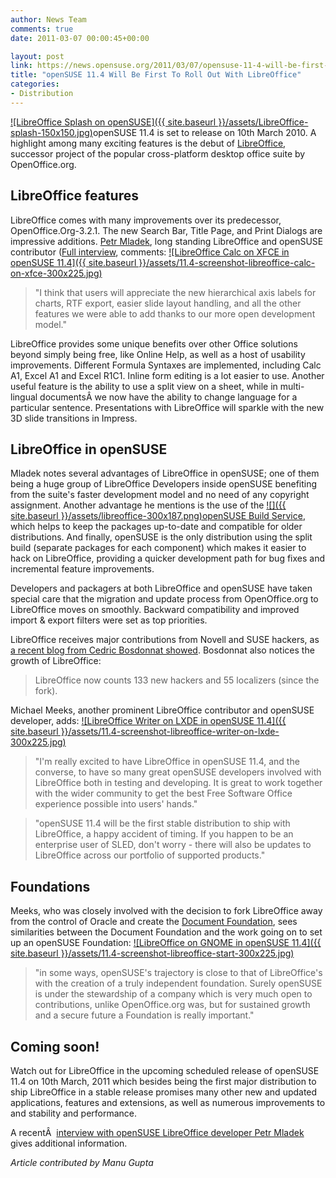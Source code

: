 ```yaml
---
author: News Team
comments: true
date: 2011-03-07 00:00:45+00:00

layout: post
link: https://news.opensuse.org/2011/03/07/opensuse-11-4-will-be-first-to-roll-out-with-libreoffice/
title: "openSUSE 11.4 Will Be First To Roll Out With LibreOffice"
categories:
- Distribution
---
```

[![LibreOffice Splash on openSUSE]({{ site.baseurl }}/assets/LibreOffice-splash-150x150.jpg)](https://news.opensuse.org/2011/03/07/opensuse-11-4-will-be-first-to-roll-out-with-libreoffice/libreoffice-splash/)openSUSE 11.4 is set to release on 10th March 2010.  A highlight among many exciting features is the debut of [LibreOffice](http://www.libreoffice.org/), successor project of the popular cross-platform desktop office suite by OpenOffice.org.

<!-- more -->


## LibreOffice features


LibreOffice comes with many improvements over its predecessor, OpenOffice.Org-3.2.1. The new Search Bar, Title Page, and Print Dialogs are impressive additions. [Petr Mladek](http://sysbytes.wordpress.com/2011/03/07/an-interview-with-petr-mladek-libre-office-developer/), long standing LibreOffice and openSUSE contributor ([Full interview](http://sysbytes.wordpress.com/2011/03/07/an-interview-with-petr-mladek-libre-office-developer/), comments:
[![LibreOffice Calc on XFCE in openSUSE 11.4]({{ site.baseurl }}/assets/11.4-screenshot-libreoffice-calc-on-xfce-300x225.jpg)](https://news.opensuse.org/2011/03/07/opensuse-11-4-will-be-first-to-roll-out-with-libreoffice/11-4-screenshot-libreoffice-calc-on-xfce/)


<blockquote>"I think that users will appreciate the new hierarchical axis labels for charts, RTF export, easier slide layout handling, and all the other features we were able to add thanks to our more open development model."</blockquote>


LibreOffice provides some unique benefits over other Office solutions beyond simply being free, like Online Help, as well as a host of usability improvements. Different Formula Syntaxes are implemented, including Calc A1, Excel A1 and Excel R1C1. Inline form editing is a lot easier to use. Another useful feature is the ability to use a split view on a sheet, while in multi-lingual documentsÂ we now have the ability to change language for a particular sentence. Presentations with LibreOffice will sparkle with the new 3D slide transitions in Impress.


## LibreOffice in openSUSE


Mladek notes several advantages of LibreOffice in openSUSE; one of them being a huge group of LibreOffice Developers inside openSUSE benefiting from the suite's faster development model and no need of any copyright assignment. Another advantage he mentions is the use of the [![]({{ site.baseurl }}/assets/libreoffice-300x187.png)](https://news.opensuse.org/2011/03/07/opensuse-11-4-will-be-first-to-roll-out-with-libreoffice/libreoffice/)[openSUSE Build Service](https://build.opensuse.org/), which helps to keep the packages up-to-date and compatible for older distributions. And finally, openSUSE is the only distribution using the split build (separate packages for each component) which makes it easier to hack on LibreOffice, providing a quicker development path for bug fixes and incremental feature improvements.

Developers and packagers at both LibreOffice and openSUSE have taken special care that the migration and update process from OpenOffice.org to LibreOffice moves on smoothly. Backward compatibility and improved import & export filters were set as top priorities.

LibreOffice receives major contributions from Novell and SUSE hackers, as [a recent blog from Cedric Bosdonnat showed](http://cedric.bosdonnat.free.fr/wordpress/?p=758). Bosdonnat also notices the growth of LibreOffice:


<blockquote>LibreOffice now counts 133 new hackers and 55 localizers (since the fork).</blockquote>


Michael Meeks, another prominent LibreOffice contributor and openSUSE developer, adds:
[![LibreOffice Writer on LXDE in openSUSE 11.4]({{ site.baseurl }}/assets/11.4-screenshot-libreoffice-writer-on-lxde-300x225.jpg)](https://news.opensuse.org/2011/03/07/opensuse-11-4-will-be-first-to-roll-out-with-libreoffice/11-4-screenshot-libreoffice-writer-on-lxde/)


<blockquote>"I'm really excited to have LibreOffice in openSUSE 11.4, and the converse, to have so many great openSUSE developers involved with LibreOffice both in testing and developing. It is great to work together with the wider community to get the best Free Software Office experience possible into users' hands."</blockquote>




<blockquote>"openSUSE 11.4 will be the first stable distribution to ship with LibreOffice, a happy accident of timing. If you happen to be an enterprise user of SLED, don't worry - there will also be updates to LibreOffice across our portfolio of supported products."</blockquote>




## Foundations


Meeks, who was closely involved with the decision to fork LibreOffice away from the control of Oracle and create the [Document Foundation](http://www.documentfoundation.org/), sees similarities between the Document Foundation and the work going on to set up an openSUSE Foundation:
[![LibreOffice on GNOME in openSUSE 11.4]({{ site.baseurl }}/assets/11.4-screenshot-libreoffice-start-300x225.jpg)](https://news.opensuse.org/2011/03/07/opensuse-11-4-will-be-first-to-roll-out-with-libreoffice/11-4-screenshot-libreoffice-start/)


<blockquote>"in some ways, openSUSE's trajectory is close to that of LibreOffice's with the creation of a truly independent foundation. Surely openSUSE is under the stewardship of a company which is very much open to contributions, unlike OpenOffice.org was, but for sustained growth and a secure future a Foundation is really important."</blockquote>




## Coming soon!


Watch out for LibreOffice in the upcoming scheduled release of openSUSE 11.4 on 10th March, 2011 which besides being the first major distribution to ship LibreOffice in a stable release promises many other new and updated applications, features and extensions, as well as numerous improvements to and stability and performance.

A recentÂ  [interview with openSUSE LibreOffice developer Petr Mladek ](http://sysbytes.wordpress.com/2011/03/07/an-interview-with-petr-mladek-libre-office-developer/)gives additional information.

_Article contributed by Manu Gupta_		
